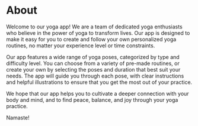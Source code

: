 # About

   Welcome to our yoga app! We are a team of dedicated yoga enthusiasts who believe in the power of yoga to transform lives. Our app is designed to make it easy for you to create and follow your own personalized yoga routines, no matter your experience level or time constraints.</p>

  Our app features a wide range of yoga poses, categorized by type and difficulty level. You can choose from a variety of pre-made routines, or create your own by selecting the poses and duration that best suit your needs. The app will guide you through each pose, with clear instructions and helpful illustrations to ensure that you get the most out of your practice.

  We hope that our app helps you to cultivate a deeper connection with your body and mind, and to find peace, balance, and joy through your yoga practice.

 Namaste!
